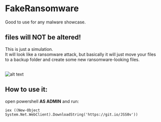 # FakeRansomware
Good to use for any malware showcase.<br>

<h2>files will <b>NOT</b> be altered!</h2>


This is just a simulation.<br>
It will look like a ransomware attack, but basically it will just move your files to a backup folder and create some new ransomware-looking files.<br><br>

![alt text](https://i.imgur.com/wJToREi.png)

## How to use it:
open powershell <b>AS ADMIN</b> and run:
```
iex ((New-Object System.Net.WebClient).DownloadString('https://git.io/JSS0v'))
```

